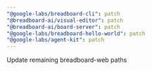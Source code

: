 ```yaml
---
"@google-labs/breadboard-cli": patch
"@breadboard-ai/visual-editor": patch
"@breadboard-ai/board-server": patch
"@google-labs/breadboard-hello-world": patch
"@google-labs/agent-kit": patch
---
```


Update remaining breadboard-web paths
